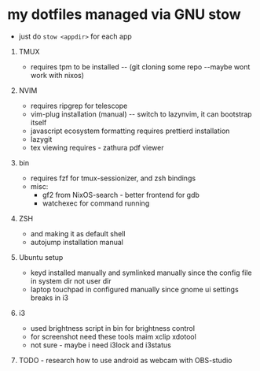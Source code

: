 # my dotfiles managed via GNU stow

- just do `stow <appdir>` for each app

1. TMUX
    - requires tpm to be installed -- (git cloning some repo --maybe wont work with nixos)

2. NVIM
    - requires ripgrep for telescope
    - vim-plug installation (manual) -- switch to lazynvim, it can bootstrap itself
    - javascript ecosystem formatting requires prettierd installation
    - lazygit
    - tex viewing requires - zathura pdf viewer

3. bin
    - requires fzf for tmux-sessionizer, and zsh bindings
    - misc:
        - gf2 from NixOS-search - better frontend for gdb
        - watchexec for command running

4. ZSH
    - and making it as default shell
    - autojump installation manual

5. Ubuntu setup
    - keyd installed manually and symlinked manually since the config file in system dir not user dir
    - laptop touchpad in configured manually since gnome ui settings breaks in i3

6. i3
    - used brightness script in bin for brightness control
    - for screenshot need these tools
        maim
        xclip
        xdotool
    - not sure - maybe i need i3lock and i3status

7. TODO - research how to use android as webcam with OBS-studio
